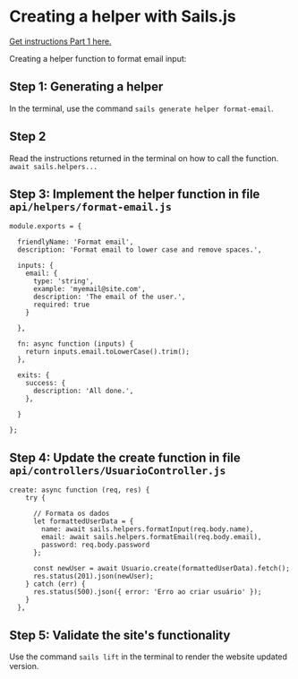 # Creating a helper with Sails.js 

[Get instructions Part 1 here.](https://github.com/kterra/Inteli-2024-1B/tree/main/materiais/tutorial-sails/tutorial-sails-part1.md)

Creating a helper function to format email input:
## Step 1: Generating a helper
In the terminal, use the command `sails generate helper format-email`.

## Step 2
Read the instructions returned in the terminal on how to call the function.
`await sails.helpers...`

## Step 3: Implement the helper function in file `api/helpers/format-email.js`
```
module.exports = {

  friendlyName: 'Format email',
  description: 'Format email to lower case and remove spaces.',

  inputs: {
    email: {
      type: 'string',
      example: 'myemail@site.com',
      description: 'The email of the user.',
      required: true
    }

  },

  fn: async function (inputs) {
    return inputs.email.toLowerCase().trim();
  },

  exits: {
    success: {
      description: 'All done.',
    },

  }

};
```

## Step 4: Update the create function in file `api/controllers/UsuarioController.js`
```
create: async function (req, res) {
    try {

      // Formata os dados
      let formattedUserData = {
        name: await sails.helpers.formatInput(req.body.name),
        email: await sails.helpers.formatEmail(req.body.email),
        password: req.body.password
      };

      const newUser = await Usuario.create(formattedUserData).fetch();
      res.status(201).json(newUser);
    } catch (err) {
      res.status(500).json({ error: 'Erro ao criar usuário' });
    }
  },
```

## Step 5: Validate the site's functionality
Use the command `sails lift` in the terminal to render the website updated version.





